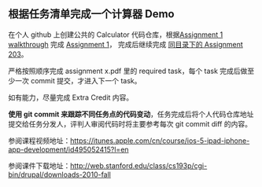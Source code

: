 根据任务清单完成一个计算器 Demo
---

在个人 github 上创建公共的 Calculator 代码仓库，根据[Assignment 1 walkthrough](https://github.com/cncnTech/newcomer-iOS/blob/master/practice-calculator/Assignment%201%20Walkthrough.pdf) 完成 [Assignment 1](https://github.com/cncnTech/newcomer-iOS/blob/master/practice-calculator/assignment1.pdf)， 完成后继续完成 [同目录下的 Assignment 203](https://github.com/cncnTech/newcomer-iOS/tree/master/practice-calculator)。

严格按照顺序完成 assignment x.pdf 里的 required task，每个 task 完成后做至少一次 commit 提交，才进入下一个 task。

如有能力，尽量完成 Extra Credit 内容。


**使用 git commit 来跟踪不同任务点的代码变动**，任务完成后将个人代码仓库地址提交给任务分发人，评判人审阅代码时将主要参考每次 git commit diff 的内容。


参阅课程视频地址：https://itunes.apple.com/cn/course/ios-5-ipad-iphone-app-development/id495052415?l=en

参阅课件下载地址：http://web.stanford.edu/class/cs193p/cgi-bin/drupal/downloads-2010-fall
